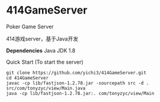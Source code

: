 # 414GameServer
Poker Game Server

414游戏server，基于Java开发

**Dependencies**
Java JDK 1.8

Quick Start (To start the server)

    git clone https://github.com/yichi3/414GameServer.git
    cd 414GameServer
    javac -cp lib/fastjson-1.2.78.jar -sourcepath src -d . src/com/tonyzyc/view/Main.java
    java -cp lib/fastjson-1.2.78.jar:. com/tonyzyc/view/Main